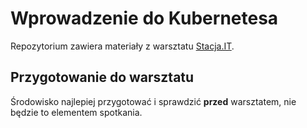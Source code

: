 # Wprowadzenie do Kubernetesa
Repozytorium zawiera materiały z warsztatu [Stacja.IT](https://stacja.it/).

## Przygotowanie do warsztatu

Środowisko najlepiej przygotować i sprawdzić **przed** warsztatem, nie będzie to elementem spotkania.
